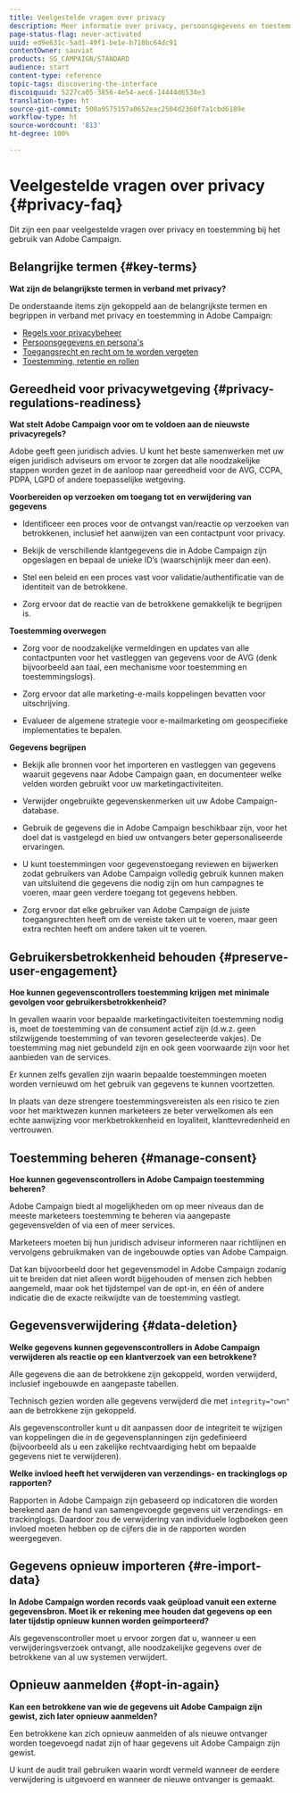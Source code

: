 ```yaml
---
title: Veelgestelde vragen over privacy
description: Meer informatie over privacy, persoonsgegevens en toestemmingsbeheer in Adobe Campaign Standard
page-status-flag: never-activated
uuid: ed9e631c-5ad1-49f1-be1e-b710bc64dc91
contentOwner: sauviat
products: SG_CAMPAIGN/STANDARD
audience: start
content-type: reference
topic-tags: discovering-the-interface
discoiquuid: 5227ca05-3856-4e54-aec6-14444d6534e3
translation-type: ht
source-git-commit: 500a9575157a0652eac2504d2360f7a1cbd6189e
workflow-type: ht
source-wordcount: '813'
ht-degree: 100%

---
```



# Veelgestelde vragen over privacy {#privacy-faq}

Dit zijn een paar veelgestelde vragen over privacy en toestemming bij het gebruik van Adobe Campaign.

## Belangrijke termen {#key-terms}

**Wat zijn de belangrijkste termen in verband met privacy?**

De onderstaande items zijn gekoppeld aan de belangrijkste termen en begrippen in verband met privacy en toestemming in Adobe Campaign:

* [Regels voor privacybeheer](../../start/using/privacy-management.md#privacy-management-regulations)
* [Persoonsgegevens en persona&#39;s](../../start/using/privacy.md#personal-data)
* [Toegangsrecht en recht om te worden vergeten](../../start/using/privacy-management.md#right-access-forgotten)
* [Toestemming, retentie en rollen](../../start/using/privacy-management.md#consent-retention-roles)

## Gereedheid voor privacywetgeving {#privacy-regulations-readiness}

**Wat stelt Adobe Campaign voor om te voldoen aan de nieuwste privacyregels?**

Adobe geeft geen juridisch advies. U kunt het beste samenwerken met uw eigen juridisch adviseurs om ervoor te zorgen dat alle noodzakelijke stappen worden gezet in de aanloop naar gereedheid voor de AVG, CCPA, PDPA, LGPD of andere toepasselijke wetgeving.

**Voorbereiden op verzoeken om toegang tot en verwijdering van gegevens**

* Identificeer een proces voor de ontvangst van/reactie op verzoeken van betrokkenen, inclusief het aanwijzen van een contactpunt voor privacy.

* Bekijk de verschillende klantgegevens die in Adobe Campaign zijn opgeslagen en bepaal de unieke ID’s (waarschijnlijk meer dan een).

* Stel een beleid en een proces vast voor validatie/authentificatie van de identiteit van de betrokkene.

* Zorg ervoor dat de reactie van de betrokkene gemakkelijk te begrijpen is.

**Toestemming overwegen**

* Zorg voor de noodzakelijke vermeldingen en updates van alle contactpunten voor het vastleggen van gegevens voor de AVG (denk bijvoorbeeld aan taal, een mechanisme voor toestemming en toestemmingslogs).

* Zorg ervoor dat alle marketing-e-mails koppelingen bevatten voor uitschrijving.

* Evalueer de algemene strategie voor e-mailmarketing om geospecifieke implementaties te bepalen.

**Gegevens begrijpen**

* Bekijk alle bronnen voor het importeren en vastleggen van gegevens waaruit gegevens naar Adobe Campaign gaan, en documenteer welke velden worden gebruikt voor uw marketingactiviteiten.

* Verwijder ongebruikte gegevenskenmerken uit uw Adobe Campaign-database.

* Gebruik de gegevens die in Adobe Campaign beschikbaar zijn, voor het doel dat is vastgelegd en bied uw ontvangers beter gepersonaliseerde ervaringen.

* U kunt toestemmingen voor gegevenstoegang reviewen en bijwerken zodat gebruikers van Adobe Campaign volledig gebruik kunnen maken van uitsluitend die gegevens die nodig zijn om hun campagnes te voeren, maar geen verdere toegang tot gegevens hebben.

* Zorg ervoor dat elke gebruiker van Adobe Campaign de juiste toegangsrechten heeft om de vereiste taken uit te voeren, maar geen extra rechten heeft om andere taken uit te voeren.

## Gebruikersbetrokkenheid behouden {#preserve-user-engagement}

**Hoe kunnen gegevenscontrollers toestemming krijgen met minimale gevolgen voor gebruikersbetrokkenheid?**

In gevallen waarin voor bepaalde marketingactiviteiten toestemming nodig is, moet de toestemming van de consument actief zijn (d.w.z. geen stilzwijgende toestemming of van tevoren geselecteerde vakjes). De toestemming mag niet gebundeld zijn en ook geen voorwaarde zijn voor het aanbieden van de services.

Er kunnen zelfs gevallen zijn waarin bepaalde toestemmingen moeten worden vernieuwd om het gebruik van gegevens te kunnen voortzetten.

In plaats van deze strengere toestemmingsvereisten als een risico te zien voor het marktwezen kunnen marketeers ze beter verwelkomen als een echte aanwijzing voor merkbetrokkenheid en loyaliteit, klanttevredenheid en vertrouwen.

## Toestemming beheren {#manage-consent}

**Hoe kunnen gegevenscontrollers in Adobe Campaign toestemming beheren?**

Adobe Campaign biedt al mogelijkheden om op meer niveaus dan de meeste marketeers toestemming te beheren via aangepaste gegevensvelden of via een of meer services.

Marketeers moeten bij hun juridisch adviseur informeren naar richtlijnen en vervolgens gebruikmaken van de ingebouwde opties van Adobe Campaign.

Dat kan bijvoorbeeld door het gegevensmodel in Adobe Campaign zodanig uit te breiden dat niet alleen wordt bijgehouden of mensen zich hebben aangemeld, maar ook het tijdstempel van de opt-in, en één of andere indicatie die de exacte reikwijdte van de toestemming vastlegt.

## Gegevensverwijdering {#data-deletion}

**Welke gegevens kunnen gegevenscontrollers in Adobe Campaign verwijderen als reactie op een klantverzoek van een betrokkene?**

Alle gegevens die aan de betrokkene zijn gekoppeld, worden verwijderd, inclusief ingebouwde en aangepaste tabellen.

Technisch gezien worden alle gegevens verwijderd die met `integrity="own"` aan de betrokkene zijn gekoppeld.

Als gegevenscontroller kunt u dit aanpassen door de integriteit te wijzigen van koppelingen die in de gegevensplanningen zijn gedefinieerd (bijvoorbeeld als u een zakelijke rechtvaardiging hebt om bepaalde gegevens niet te verwijderen).

**Welke invloed heeft het verwijderen van verzendings- en trackinglogs op rapporten?**

Rapporten in Adobe Campaign zijn gebaseerd op indicatoren die worden berekend aan de hand van samengevoegde gegevens uit verzendings- en trackinglogs. Daardoor zou de verwijdering van individuele logboeken geen invloed moeten hebben op de cijfers die in de rapporten worden weergegeven.

## Gegevens opnieuw importeren {#re-import-data}

**In Adobe Campaign worden records vaak geüpload vanuit een externe gegevensbron. Moet ik er rekening mee houden dat gegevens op een later tijdstip opnieuw kunnen worden geïmporteerd?**

Als gegevenscontroller moet u ervoor zorgen dat u, wanneer u een verwijderingsverzoek ontvangt, alle noodzakelijke gegevens over de betrokkene van al uw systemen verwijdert.

## Opnieuw aanmelden {#opt-in-again}

**Kan een betrokkene van wie de gegevens uit Adobe Campaign zijn gewist, zich later opnieuw aanmelden?**

Een betrokkene kan zich opnieuw aanmelden of als nieuwe ontvanger worden toegevoegd nadat zijn of haar gegevens uit Adobe Campaign zijn gewist.

U kunt de audit trail gebruiken waarin wordt vermeld wanneer de eerdere verwijdering is uitgevoerd en wanneer de nieuwe ontvanger is gemaakt.